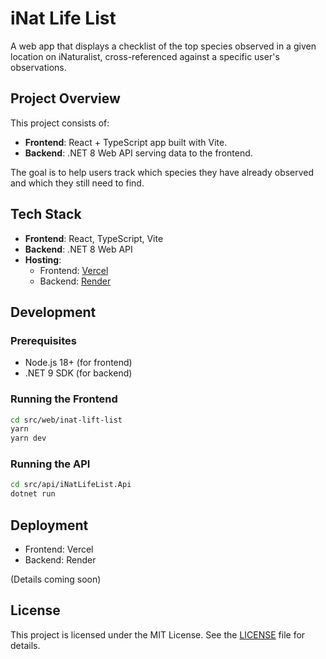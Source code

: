 # iNat Life List

A web app that displays a checklist of the top species observed in a given location on iNaturalist, cross-referenced against a specific user's observations.

## Project Overview

This project consists of:
- **Frontend**: React + TypeScript app built with Vite.
- **Backend**: .NET 8 Web API serving data to the frontend.

The goal is to help users track which species they have already observed and which they still need to find.

## Tech Stack

- **Frontend**: React, TypeScript, Vite
- **Backend**: .NET 8 Web API
- **Hosting**:
  - Frontend: [Vercel](https://vercel.com/)
  - Backend: [Render](https://render.com/)

## Development

### Prerequisites
- Node.js 18+ (for frontend)
- .NET 9 SDK (for backend)

### Running the Frontend

```bash
cd src/web/inat-lift-list
yarn
yarn dev
```

### Running the API
```bash
cd src/api/iNatLifeList.Api
dotnet run
```

## Deployment

* Frontend: Vercel
* Backend: Render

(Details coming soon)

## License
This project is licensed under the MIT License. See the [LICENSE](./LICENSE) file for details. 
